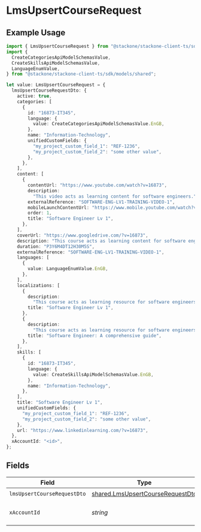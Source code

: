 # LmsUpsertCourseRequest

## Example Usage

```typescript
import { LmsUpsertCourseRequest } from "@stackone/stackone-client-ts/sdk/models/operations";
import {
  CreateCategoriesApiModelSchemasValue,
  CreateSkillsApiModelSchemasValue,
  LanguageEnumValue,
} from "@stackone/stackone-client-ts/sdk/models/shared";

let value: LmsUpsertCourseRequest = {
  lmsUpsertCourseRequestDto: {
    active: true,
    categories: [
      {
        id: "16873-IT345",
        language: {
          value: CreateCategoriesApiModelSchemasValue.EnGB,
        },
        name: "Information-Technology",
        unifiedCustomFields: {
          "my_project_custom_field_1": "REF-1236",
          "my_project_custom_field_2": "some other value",
        },
      },
    ],
    content: [
      {
        contentUrl: "https://www.youtube.com/watch?v=16873",
        description:
          "This video acts as learning content for software engineers.",
        externalReference: "SOFTWARE-ENG-LV1-TRAINING-VIDEO-1",
        mobileLaunchContentUrl: "https://www.mobile.youtube.com/watch?v=16873",
        order: 1,
        title: "Software Engineer Lv 1",
      },
    ],
    coverUrl: "https://www.googledrive.com/?v=16873",
    description: "This course acts as learning content for software engineers.",
    duration: "P3Y6M4DT12H30M5S",
    externalReference: "SOFTWARE-ENG-LV1-TRAINING-VIDEO-1",
    languages: [
      {
        value: LanguageEnumValue.EnGB,
      },
    ],
    localizations: [
      {
        description:
          "This course acts as learning resource for software engineers.",
        title: "Software Engineer Lv 1",
      },
      {
        description:
          "This course acts as learning resource for software engineers.",
        title: "Software Engineer: A comprehensive guide",
      },
    ],
    skills: [
      {
        id: "16873-IT345",
        language: {
          value: CreateSkillsApiModelSchemasValue.EnGB,
        },
        name: "Information-Technology",
      },
    ],
    title: "Software Engineer Lv 1",
    unifiedCustomFields: {
      "my_project_custom_field_1": "REF-1236",
      "my_project_custom_field_2": "some other value",
    },
    url: "https://www.linkedinlearning.com/?v=16873",
  },
  xAccountId: "<id>",
};
```

## Fields

| Field                                                                                       | Type                                                                                        | Required                                                                                    | Description                                                                                 |
| ------------------------------------------------------------------------------------------- | ------------------------------------------------------------------------------------------- | ------------------------------------------------------------------------------------------- | ------------------------------------------------------------------------------------------- |
| `lmsUpsertCourseRequestDto`                                                                 | [shared.LmsUpsertCourseRequestDto](../../../sdk/models/shared/lmsupsertcourserequestdto.md) | :heavy_check_mark:                                                                          | N/A                                                                                         |
| `xAccountId`                                                                                | *string*                                                                                    | :heavy_check_mark:                                                                          | The account identifier                                                                      |